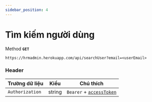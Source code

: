 ```yaml
---
sidebar_position: 4
---
```


# Tìm kiếm người dùng

Method **`GET`**

```shell
https://hrmadmin.herokuapp.com/api/searchUser?email=<userEmail>
```

### Header

| Trường dữ liệu  | Kiểu   | Chú thích                                   |
| --------------- | ------ | ------------------------------------------- |
| `Authorization` | string | `Bearer` + [`accessToken`](../access-token.md) |
